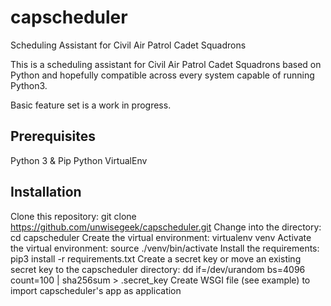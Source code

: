 # capscheduler
Scheduling Assistant for Civil Air Patrol Cadet Squadrons

This is a scheduling assistant for Civil Air Patrol Cadet Squadrons based on Python and hopefully compatible across every system capable of running Python3.

Basic feature set is a work in progress.

Prerequisites
-------------

Python 3 & Pip
Python VirtualEnv

Installation
------------

Clone this repository: git clone https://github.com/unwisegeek/capscheduler.git
Change into the directory: cd capscheduler
Create the virtual environment: virtualenv venv
Activate the virtual environment: source ./venv/bin/activate
Install the requirements: pip3 install -r requirements.txt
Create a secret key or move an existing secret key to the capscheduler directory: dd if=/dev/urandom bs=4096 count=100 | sha256sum > .secret_key
Create WSGI file (see example) to import capscheduler's app as application